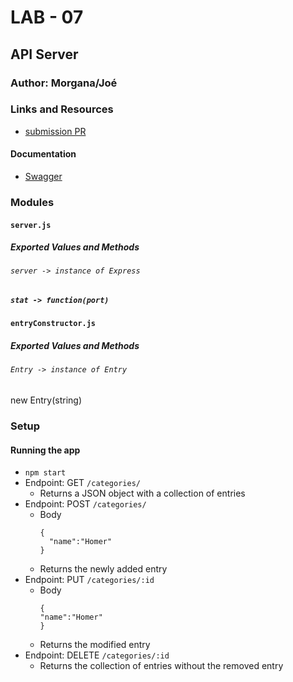 # LAB - 07

## API Server

### Author: Morgana/Joé

### Links and Resources

- [submission PR](http://xyz.com)

#### Documentation

- [Swagger](https://app.swaggerhub.com/apis/joejemmely/lab-07/0.1)

### Modules

#### `server.js`

##### Exported Values and Methods

###### `server -> instance of Express`

##### `stat -> function(port)`

#### `entryConstructor.js`

##### Exported Values and Methods

###### `Entry -> instance of Entry`

new Entry(string)

### Setup

#### Running the app

- `npm start`
- Endpoint: GET `/categories/`
  - Returns a JSON object with a collection of entries
- Endpoint: POST `/categories/`
  - Body
    ```
    {
      "name":"Homer"
    }
    ```
  - Returns the newly added entry
- Endpoint: PUT `/categories/:id`
  - Body
    ```
    {
    "name":"Homer"
    }
    ```
  - Returns the modified entry
- Endpoint: DELETE `/categories/:id`
  - Returns the collection of entries without the removed entry
